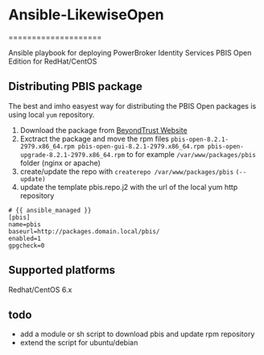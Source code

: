 # Ansible-LikewiseOpen
====================

Ansible playbook for deploying PowerBroker Identity Services PBIS Open Edition for RedHat/CentOS


## Distributing PBIS package

The best and imho easyest way for distributing the PBIS Open packages is using local `yum` repository.

1. Download the package from [BeyondTrust Website](http://download1.beyondtrust.com/Technical-Support/Downloads/PowerBroker-Identity-Services-Open-Edition/?Pass=True)
2. Exctract the package and move the rpm files `pbis-open-8.2.1-2979.x86_64.rpm pbis-open-gui-8.2.1-2979.x86_64.rpm pbis-open-upgrade-8.2.1-2979.x86_64.rpm` to  for example `/var/www/packages/pbis` folder (nginx or apache)
3. create/update the repo with `createrepo /var/www/packages/pbis`   `(--update)`
4. update the template pbis.repo.j2 with the url of the local yum http repository 
```
# {{ ansible_managed }}
[pbis]
name=pbis
baseurl=http://packages.domain.local/pbis/
enabled=1
gpgcheck=0
```

 
## Supported platforms
Redhat/CentOS 6.x


## todo
* add a module or sh script to download pbis and update rpm repository
* extend the script for ubuntu/debian



